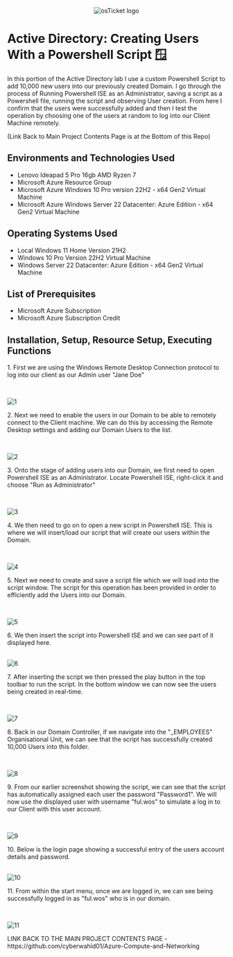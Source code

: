 <p align="center">
<img src="https://i.imgur.com/9JmwJSF.png" alt="osTicket logo"/>
</p>

<h1>Active Directory: Creating Users With a Powershell Script 🪟</h1>
In this portion of the Active Directory lab I use a custom Powershell Script to add 10,000 new users into our previously created Domain. I go through the process of Running Powershell ISE as an Administrator, saving a script as a Powershell file, running the script and observing User creation. From here I confirm that the users were successfully added and then I test the operation by choosing one of the users at random to log into our Client Machine remotely.  

(Link Back to Main Project Contents Page is at the Bottom of this Repo)
<h2>Environments and Technologies Used</h2>

- Lenovo Ideapad 5 Pro 16gb AMD Ryzen 7
- Microsoft Azure Resource Group
- Microsoft Azure Windows 10 Pro version 22H2 - x64 Gen2 Virtual Machine
- Microsoft Azure Windows Server 22 Datacenter: Azure Edition - x64 Gen2 Virtual Machine

<h2>Operating Systems Used </h2>

- Local Windows 11 Home Version 21H2</b>
- Windows 10 Pro Version 22H2 Virtual Machine
- Windows Server 22 Datacenter: Azure Edition - x64 Gen2 Virtual Machine
  
<h2>List of Prerequisites</h2>

- Microsoft Azure Subscription
- Microsoft Azure Subscription Credit 

<h2>Installation, Setup, Resource Setup, Executing Functions</h2>
1. First we are using the Windows Remote Desktop Connection protocol to log into our client as our Admin user "Jane Doe"
</p>
<br />

<p>
<img src="https://i.imgur.com/lHtkLDH.png" alt="1"/>
</p>
<p>
2. Next we need to enable the users in our Domain to be able to remotely connect to the Client machine. We can do this by accessing the Remote Desktop settings and adding our Domain Users to the list.
</p>
<br />

<p>
<img src="https://i.imgur.com/mhxFUjN.png" alt="2"/>
</p>
<p>
3. Onto the stage of adding users into our Domain, we first need to open Powershell ISE as an Administrator. Locate Powershell ISE, right-click it and choose "Run as Administrator"
</p>
<br />

<p>
<img src="https://i.imgur.com/aOF4Zwy.png" alt="3"/>
</p>
<p>
4. We then need to go on to open a new script in Powershell ISE. This is where we will insert/load our script that will create our users within the Domain.
</p>
<br />

<p>
<img src="https://i.imgur.com/58iLqiI.png" alt="4"/>
</p>
<p>
5. Next we need to create and save a script file which we will load into the script window. The script for this operation has been provided in order to efficiently add the Users into our Domain.
</p>
<br />

<p>
<img src="https://i.imgur.com/LBrri6K.png" alt="5"/>
</p>
<p>
6. We then insert the script into Powershell ISE and we can see part of it displayed here.
</p>
<br />

<img src="https://i.imgur.com/7u4FUhQ.png" alt="6"/>
</p>
<p>
7. After inserting the script we then pressed the play button in the top toolbar to run the script. In the bottom window we can now see the users being created in real-time. 
</p>
<br />

<p>
<img src="https://i.imgur.com/m6NxLr2.png" alt="7"/>
</p>
<p>
8. Back in our Domain Controller, if we navigate into the "_EMPLOYEES" Organisational Unit, we can see that the script has successfully created 10,000 Users into this folder.
</p>
<br />

<p>
<img src="https://i.imgur.com/pVUr8Lf.png" alt="8"/>
</p>
<p>
9. From our earlier screenshot showing the script, we can see that the script has automatically assigned each user the password "Password1". We will now use the displayed user with username "ful.wos" to simulate a log in to our Client with this user account. 
</p>
<br />

<p>
<img src="https://i.imgur.com/LaqfIei.png" alt="9"/>
</p>
<p>
10. Below is the login page showing a successful entry of the users account details and password.
</p>
<br />

<img src="https://i.imgur.com/8DA6JB6.png" alt="10"/>
</p>
<p>
11. From within the start menu, once we are logged in, we can see being successfully logged in as "ful.wos" who is in our domain.
</p>
<br />

<p>
<img src="https://i.imgur.com/WNyTta3.png" alt="11"/>
</p>
<p>
LINK BACK TO THE MAIN PROJECT CONTENTS PAGE - https://github.com/cyberwahid01/Azure-Compute-and-Networking
